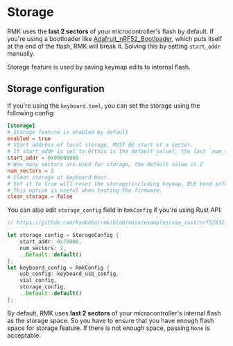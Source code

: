 # Storage

<div class="warning">

RMK uses the **last 2 sectors** of your microcontroller's flash by default. If you're using a bootloader like [Adafruit_nRF52_Bootloader](https://github.com/adafruit/Adafruit_nRF52_Bootloader), which puts itself at the end of the flash, RMK will break it. Solving this by setting `start_addr` manually.

</div>

Storage feature is used by saving keymap edits to internal flash. 

## Storage configuration

If you're using the `keyboard.toml`, you can set the storage using the following config:

```toml
[storage]
# Storage feature is enabled by default
enabled = true
# Start address of local storage, MUST BE start of a sector.
# If start_addr is set to 0(this is the default value), the last `num_sectors` sectors will be used.
start_addr = 0x00000000
# How many sectors are used for storage, the default value is 2
num_sectors = 2
# Clear storage at keyboard boot. 
# Set it to true will reset the storage(including keymap, BLE bond info, etc.) at each reboot.
# This option is useful when testing the firmware.
clear_storage = false
```

You can also edit `storage_config` field in `RmkConfig` if you're using Rust API:

```rust
// https://github.com/HaoboGu/rmk/blob/main/examples/use_rust/nrf52832_ble/src/main.rs#L48

let storage_config = StorageConfig {
    start_addr: 0x70000,
    num_sectors: 2,
    ..Default::default()
};
let keyboard_config = RmkConfig {
    usb_config: keyboard_usb_config,
    vial_config,
    storage_config,
    ..Default::default()
};

```

By default, RMK uses **last 2 sectors** of your microcontroller's internal flash as the storage space. So you have to ensure that you have enough flash space for storage feature. If there is not enough space, passing `None` is acceptable.
